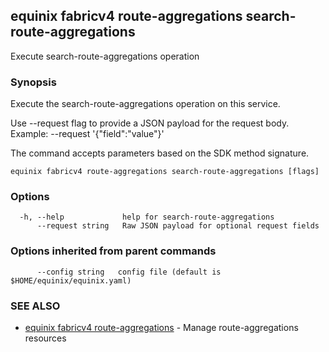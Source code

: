 ## equinix fabricv4 route-aggregations search-route-aggregations

Execute search-route-aggregations operation

### Synopsis

Execute the search-route-aggregations operation on this service.

Use --request flag to provide a JSON payload for the request body.
Example: --request '{"field":"value"}'

The command accepts parameters based on the SDK method signature.

```
equinix fabricv4 route-aggregations search-route-aggregations [flags]
```

### Options

```
  -h, --help             help for search-route-aggregations
      --request string   Raw JSON payload for optional request fields
```

### Options inherited from parent commands

```
      --config string   config file (default is $HOME/equinix/equinix.yaml)
```

### SEE ALSO

* [equinix fabricv4 route-aggregations](equinix_fabricv4_route-aggregations.md)	 - Manage route-aggregations resources

